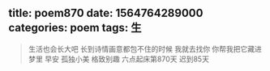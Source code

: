 title: poem870
date: 1564764289000
categories: poem
tags: 生
---
> 生活也会长大吧
长到诗情画意都包不住的时候
我就去找你
你帮我把它藏进梦里
早安
孤独小美
格致别趣
六点起床第870天 迟到85天